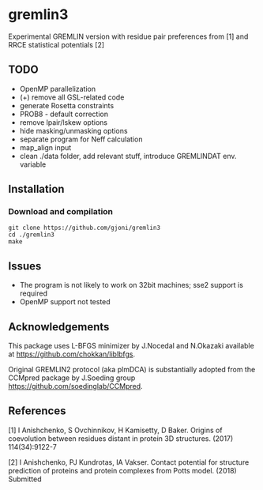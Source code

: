 # gremlin3
Experimental GREMLIN version with residue pair preferences from [1] and RRCE statistical potentials [2]

## TODO

* OpenMP parallelization
* (+) remove all GSL-related code
* generate Rosetta constraints
* PROB8 - default correction
* remove lpair/lskew options
* hide masking/unmasking options
* separate program for Neff calculation
* map_align input
* clean ./data folder, add relevant stuff, introduce GREMLINDAT env. variable

## Installation

### Download and compilation
    git clone https://github.com/gjoni/gremlin3
    cd ./gremlin3
    make

## Issues

* The program is not likely to work on 32bit machines; sse2 support is required
* OpenMP support not tested

## Acknowledgements

This package uses L-BFGS minimizer by J.Nocedal and N.Okazaki available at https://github.com/chokkan/liblbfgs.

Original GREMLIN2 protocol (aka plmDCA) is substantially adopted from the CCMpred package by J.Soeding group https://github.com/soedinglab/CCMpred.

## References

[1] I Anishchenko, S Ovchinnikov, H Kamisetty, D Baker. Origins of coevolution between residues distant in protein 3D structures. (2017) 114(34):9122-7

[2] I Anishchenko, PJ Kundrotas, IA Vakser. Contact potential for structure prediction of proteins and protein complexes from Potts model. (2018) Submitted


